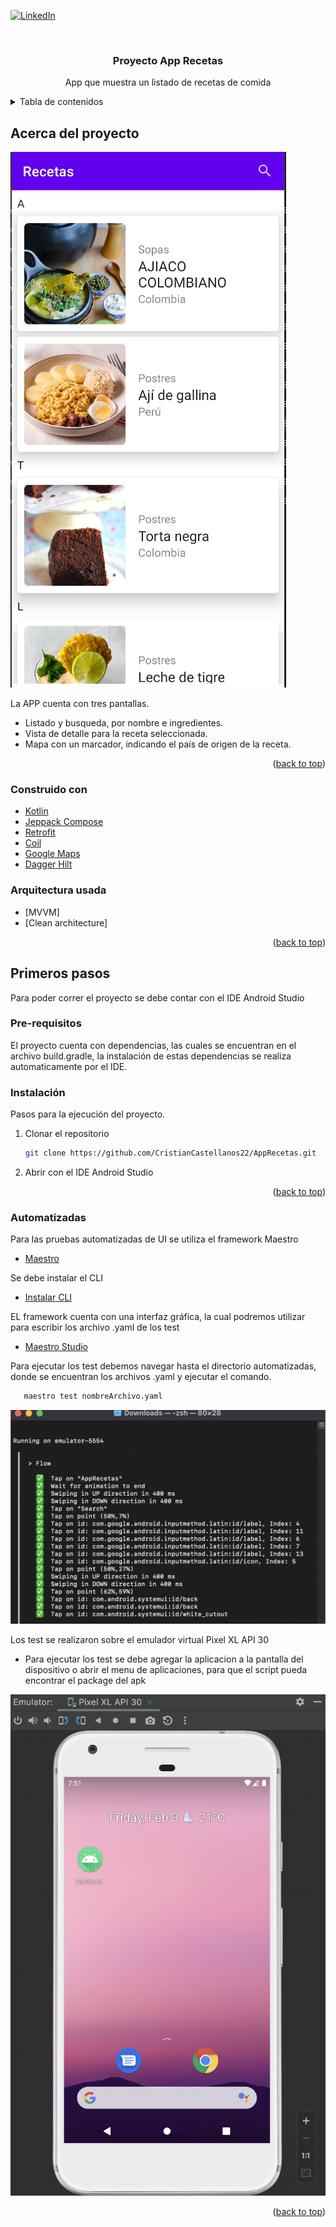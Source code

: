 <div id="top"></div>

[![LinkedIn][linkedin-shield]][linkedin-url]


<!-- PROJECT LOGO -->
<br />
<div align="center">

<h3 align="center">Proyecto App Recetas</h3>

  <p align="center">
    App que muestra un listado de recetas de comida
    <br />
  </p>
</div>



<!-- TABLE OF CONTENTS -->
<details>
  <summary>Tabla de contenidos</summary>
  <ol>
    <li>
      <a href="#Acerca del projecto">Acerca del projecto</a>
      <ul>
        <li><a href="#built-with">Construido con</a></li>
      </ul>
    </li>
    <li>
      <a href="#getting-started">Primeros pasos</a>
      <ul>
        <li><a href="#prerequisites">Pre-requisitos</a></li>
        <li><a href="#installation">Instalación</a></li>
      </ul>
    </li>
    <li>
      <a href="#automatizadas">Pruebas Automatizadas</a>
    </li>
  </ol>
</details>

<!-- ABOUT THE PROJECT -->
## Acerca del proyecto

![Product Name Screen Shot][product-screenshot]

La APP cuenta con tres pantallas.
* Listado y busqueda, por nombre e ingredientes.
* Vista de detalle para la receta seleccionada.
* Mapa con un marcador, indicando el país de origen de la receta.

<p align="right">(<a href="#top">back to top</a>)</p>

### Construido con

* [Kotlin](https://kotlinlang.org/)
* [Jeppack Compose](https://developer.android.com/jetpack?hl=es-419)
* [Retrofit](https://square.github.io/retrofit/)
* [Coil](https://coil-kt.github.io/coil/compose/)
* [Google Maps](https://developers.google.com/maps/documentation/android-sdk/maps-compose?hl=es-419)
* [Dagger Hilt](https://developer.android.com/training/dependency-injection/hilt-jetpack?hl=es-419)


### Arquitectura usada
* [MVVM]
* [Clean architecture]

<p align="right">(<a href="#top">back to top</a>)</p>

<!-- GETTING STARTED -->
## Primeros pasos

Para poder correr el proyecto se debe contar con el IDE Android Studio

### Pre-requisitos

El proyecto cuenta con dependencias, las cuales se encuentran en el archivo build.gradle, la instalación de estas dependencias se realiza automaticamente por el IDE.

### Instalación

Pasos para la ejecución del proyecto.

1. Clonar el repositorio
   ```sh
   git clone https://github.com/CristianCastellanos22/AppRecetas.git
   ```
2. Abrir con el IDE Android Studio

<p align="right">(<a href="#top">back to top</a>)</p>

### Automatizadas

Para las pruebas automatizadas de UI se utiliza el framework Maestro

* [Maestro](https://maestro.mobile.dev/)

Se debe instalar el CLI

* [Instalar CLI](https://maestro.mobile.dev/getting-started/installing-maestro)

EL framework cuenta con una interfaz gráfica, la cual podremos utilizar para escribir los archivo .yaml de los test

* [Maestro Studio](https://maestro.mobile.dev/getting-started/maestro-studio)

Para ejecutar los test debemos navegar hasta el directorio automatizadas, donde se encuentran los archivos .yaml y ejecutar el comando.

```sh
   maestro test nombreArchivo.yaml
   ```

![Terminal Screen Shot][terminal-screenshot]

Los test se realizaron sobre el emulador virtual Pixel XL API 30
* Para ejecutar los test se debe agregar la aplicacion a la pantalla del dispositivo o abrir el menu de aplicaciones, para que el script pueda encontrar el package del apk

![Emulator Screen Shot][emulator-screenshot]

<p align="right">(<a href="#top">back to top</a>)</p>

<!-- MARKDOWN LINKS & IMAGES -->
<!-- https://www.markdownguide.org/basic-syntax/#reference-style-links -->
[linkedin-shield]: https://img.shields.io/badge/-LinkedIn-black.svg?style=for-the-badge&logo=linkedin&colorB=555
[linkedin-url]: https://www.linkedin.com/in/cristianjcb/
[product-screenshot]: images/Screenshot_App1.png
[emulator-screenshot]: images/Screenshot_emulator.png
[terminal-screenshot]: images/Screenshot_terminal.png
